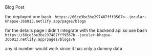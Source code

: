 Blog Post

the deployed one
bash ```
https://66ce3be3be297487fff9567b--jocular-khapse-36b013.netlify.app/pages/blogs```

for the details page i didn't integrate with the backend api so use 
bash ```
https://66ce3be3be297487fff9567b--jocular-khapse-36b013.netlify.app/pages/blogs/6```

any id number would work since it has only a dummy data
